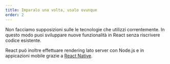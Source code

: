 ```yaml
---
title: Imparalo una volta, usalo ovunque
order: 2
---
```


Non facciamo supposizioni sulle le tecnologie che utilizzi correntemente. In questo modo puoi sviluppare nuove funzionalità in React senza riscrivere codice esistente.

React può inoltre effettuare rendering lato server con Node.js e in appicazioni mobile grazie a [React Native](https://facebook.github.io/react-native/).


